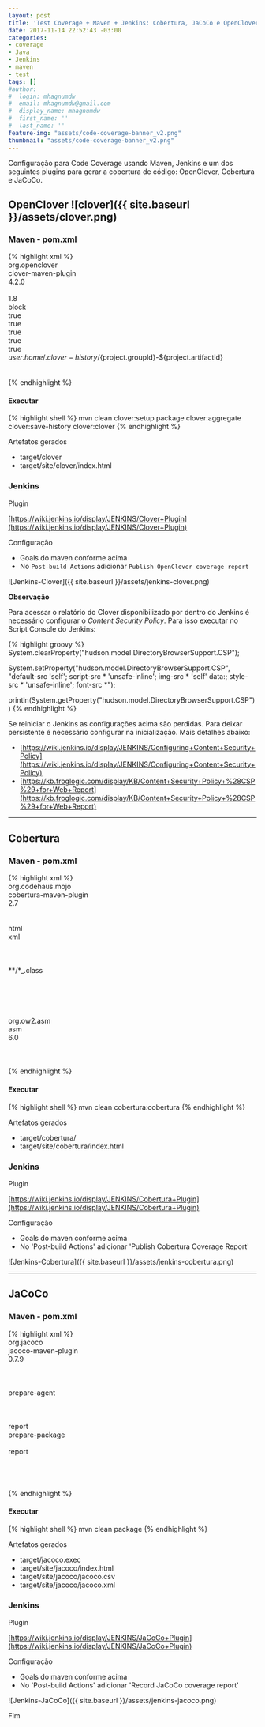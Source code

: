 ```yaml
---
layout: post
title: 'Test Coverage + Maven + Jenkins: Cobertura, JaCoCo e OpenClover'
date: 2017-11-14 22:52:43 -03:00
categories:
- coverage
- Java
- Jenkins
- maven
- test
tags: []
#author:
#  login: mhagnumdw
#  email: mhagnumdw@gmail.com
#  display_name: mhagnumdw
#  first_name: ''
#  last_name: ''
feature-img: "assets/code-coverage-banner_v2.png"
thumbnail: "assets/code-coverage-banner_v2.png"
---
```


Configuração para Code Coverage usando Maven, Jenkins e um dos seguintes plugins para gerar a cobertura de código: OpenClover, Cobertura e JaCoCo.

## OpenClover ![clover]({{ site.baseurl }}/assets/clover.png)

### Maven - pom.xml

{% highlight xml %}
<plugin>  
    <groupId>org.openclover</groupId>  
    <artifactId>clover-maven-plugin</artifactId>  
    <version>4.2.0</version>  
    <configuration>  
        <jdk>1.8</jdk>  
        <instrumentLambda>block</instrumentLambda>  
        <showInnerFunctions>true</showInnerFunctions>  
        <showLambdaFunctions>true</showLambdaFunctions>  
        <includesTestSourceRoots>true</includesTestSourceRoots>  
        <setTestFailureIgnore>true</setTestFailureIgnore>  
        <generateHistorical>true</generateHistorical>  
        <historyDir>${user.home}/.clover-history/${project.groupId}-${project.artifactId}</historyDir>  
    </configuration>  
</plugin>  
{% endhighlight %}

#### Executar

{% highlight shell %}
mvn clean clover:setup package clover:aggregate clover:save-history clover:clover
{% endhighlight %}

Artefatos gerados

- target/clover
- target/site/clover/index.html

### Jenkins

Plugin

[https://wiki.jenkins.io/display/JENKINS/Clover+Plugin](https://wiki.jenkins.io/display/JENKINS/Clover+Plugin)

Configuração

- Goals do maven conforme acima
- No `Post-build Actions` adicionar `Publish OpenClover coverage report`

![Jenkins-Clover]({{ site.baseurl }}/assets/jenkins-clover.png)

**Observação**

Para acessar o relatório do Clover disponibilizado por dentro do Jenkins é necessário configurar o _Content Security Policy_. Para isso executar no Script Console do Jenkins:

{% highlight groovy %}
System.clearProperty("hudson.model.DirectoryBrowserSupport.CSP");

System.setProperty("hudson.model.DirectoryBrowserSupport.CSP", "default-src 'self'; script-src * 'unsafe-inline'; img-src * 'self' data:; style-src * 'unsafe-inline'; font-src *");

println(System.getProperty("hudson.model.DirectoryBrowserSupport.CSP"))
{% endhighlight %}

Se reiniciar o Jenkins as configurações acima são perdidas. Para deixar persistente é necessário configurar na inicialização. Mais detalhes abaixo:

- [https://wiki.jenkins.io/display/JENKINS/Configuring+Content+Security+Policy](https://wiki.jenkins.io/display/JENKINS/Configuring+Content+Security+Policy)
- [https://kb.froglogic.com/display/KB/Content+Security+Policy+%28CSP%29+for+Web+Report](https://kb.froglogic.com/display/KB/Content+Security+Policy+%28CSP%29+for+Web+Report)

* * *

## Cobertura

### Maven - pom.xml

{% highlight xml %}
<plugin>  
    <groupId>org.codehaus.mojo</groupId>  
    <artifactId>cobertura-maven-plugin</artifactId>  
    <version>2.7</version>  
    <configuration>  
        <formats>  
            <format>html</format>  
            <format>xml</format>  
        </formats>  
        <instrumentation>  
            <excludes> <!-- opcional -->  
                <exclude>**/*_.class</exclude>  
            </excludes>  
        </instrumentation>  
    </configuration>  
    <dependencies>  
        <dependency> <!-- se houver problema com ASM -->  
            <groupId>org.ow2.asm</groupId>  
            <artifactId>asm</artifactId>  
            <version>6.0</version>  
          </dependency>  
    </dependencies>  
</plugin>  
{% endhighlight %}

#### Executar

{% highlight shell %}
mvn clean cobertura:cobertura
{% endhighlight %}

Artefatos gerados
- target/cobertura/
- target/site/cobertura/index.html

### Jenkins

Plugin

[https://wiki.jenkins.io/display/JENKINS/Cobertura+Plugin](https://wiki.jenkins.io/display/JENKINS/Cobertura+Plugin)

Configuração

- Goals do maven conforme acima
- No 'Post-build Actions' adicionar 'Publish Cobertura Coverage Report'

![Jenkins-Cobertura]({{ site.baseurl }}/assets/jenkins-cobertura.png)

* * *

## JaCoCo

### Maven - pom.xml

{% highlight xml %}
<plugin>  
    <groupId>org.jacoco</groupId>  
    <artifactId>jacoco-maven-plugin</artifactId>  
    <version>0.7.9</version>  
    <executions>  
        <execution>  
            <goals>  
                <goal>prepare-agent</goal>  
            </goals>  
        </execution>  
        <execution>  
            <id>report</id>  
            <phase>prepare-package</phase>  
            <goals>  
                <goal>report</goal>  
            </goals>  
        </execution>  
    </executions>  
</plugin>  
{% endhighlight %}

#### Executar

{% highlight shell %}
mvn clean package
{% endhighlight %}

Artefatos gerados
- target/jacoco.exec
- target/site/jacoco/index.html
- target/site/jacoco/jacoco.csv
- target/site/jacoco/jacoco.xml

### Jenkins

Plugin

[https://wiki.jenkins.io/display/JENKINS/JaCoCo+Plugin](https://wiki.jenkins.io/display/JENKINS/JaCoCo+Plugin)

Configuração
- Goals do maven conforme acima
- No 'Post-build Actions' adicionar 'Record JaCoCo coverage report'

![Jenkins-JaCoCo]({{ site.baseurl }}/assets/jenkins-jacoco.png)

Fim